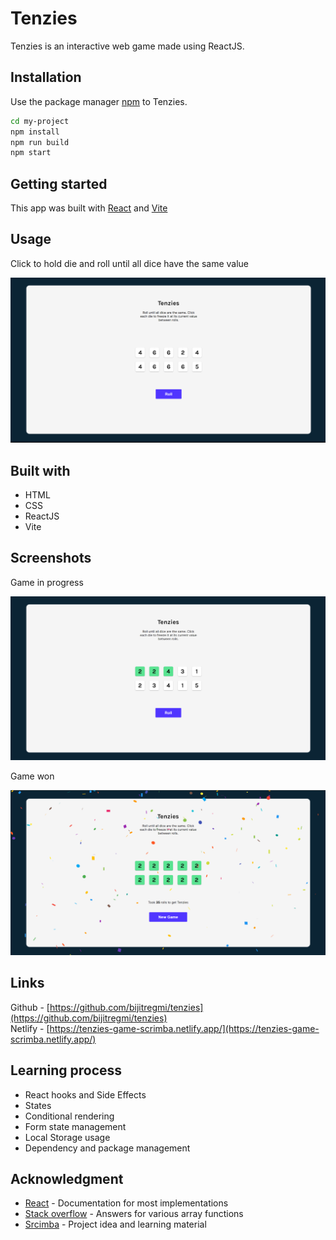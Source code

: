 # Tenzies

Tenzies is an interactive web game made using ReactJS.

## Installation

Use the package manager [npm](https://www.npmjs.com/) to Tenzies.

```bash
cd my-project
npm install
npm run build
npm start
```

## Getting started

This app was built with [React](https://react.dev/) and [Vite](https://vitejs.dev/)

## Usage

Click to hold die and roll until all dice have the same value

![Game Start](public/Screenshot1.png)

## Built with

- HTML
- CSS
- ReactJS
- Vite

## Screenshots

Game in progress

![Tenzie game in progress](public/Screenshot2.png)


Game won

![Tenzie game completed](public/Screenshot3.png)

## Links

Github - [https://github.com/bijitregmi/tenzies](https://github.com/bijitregmi/tenzies)<br>
Netlify - [https://tenzies-game-scrimba.netlify.app/](https://tenzies-game-scrimba.netlify.app/)

## Learning process

- React hooks and Side Effects
- States
- Conditional rendering
- Form state management
- Local Storage usage
- Dependency and package management

## Acknowledgment

- [React](https://react.dev/) - Documentation for most implementations 
- [Stack overflow](https://stackoverflow.com/) - Answers for various array functions
- [Srcimba](https://scrimba.com/) - Project idea and learning material